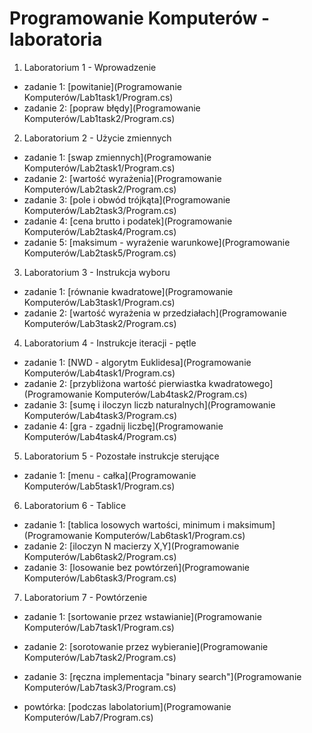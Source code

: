 # Programowanie Komputerów - laboratoria
1. Laboratorium 1 - Wprowadzenie
 * zadanie 1: [powitanie](Programowanie Komputerów/Lab1task1/Program.cs)
 * zadanie 2: [popraw błędy](Programowanie Komputerów/Lab1task2/Program.cs)
2. Laboratorium 2 - Użycie zmiennych
 * zadanie 1: [swap zmiennych](Programowanie Komputerów/Lab2task1/Program.cs)
 * zadanie 2: [wartość wyrażenia](Programowanie Komputerów/Lab2task2/Program.cs)
 * zadanie 3: [pole i obwód trójkąta](Programowanie Komputerów/Lab2task3/Program.cs)
 * zadanie 4: [cena brutto i podatek](Programowanie Komputerów/Lab2task4/Program.cs)
 * zadanie 5: [maksimum - wyrażenie warunkowe](Programowanie Komputerów/Lab2task5/Program.cs)
3. Laboratorium 3 - Instrukcja wyboru
 * zadanie 1: [równanie kwadratowe](Programowanie Komputerów/Lab3task1/Program.cs)
 * zadanie 2: [wartość wyrażenia w przedziałach](Programowanie Komputerów/Lab3task2/Program.cs)
4. Laboratorium 4 - Instrukcje iteracji - pętle
 * zadanie 1: [NWD - algorytm Euklidesa](Programowanie Komputerów/Lab4task1/Program.cs)
 * zadanie 2: [przybliżona wartość pierwiastka kwadratowego](Programowanie Komputerów/Lab4task2/Program.cs)
 * zadanie 3: [sumę i iloczyn liczb naturalnych](Programowanie Komputerów/Lab4task3/Program.cs)
 * zadanie 4: [gra - zgadnij liczbę](Programowanie Komputerów/Lab4task4/Program.cs)
5. Laboratorium 5 - Pozostałe instrukcje sterujące
 * zadanie 1: [menu - całka](Programowanie Komputerów/Lab5task1/Program.cs)
6. Laboratorium 6 - Tablice
 * zadanie 1: [tablica losowych wartości, minimum i maksimum](Programowanie Komputerów/Lab6task1/Program.cs)
 * zadanie 2: [iloczyn N macierzy X,Y](Programowanie Komputerów/Lab6task2/Program.cs)
 * zadanie 3: [losowanie bez powtórzeń](Programowanie Komputerów/Lab6task3/Program.cs)
7. Laboratorium 7 - Powtórzenie
 * zadanie 1: [sortowanie przez wstawianie](Programowanie Komputerów/Lab7task1/Program.cs)
 * zadanie 2: [sorotowanie przez wybieranie](Programowanie Komputerów/Lab7task2/Program.cs)
 * zadanie 3: [ręczna implementacja "binary search"](Programowanie Komputerów/Lab7task3/Program.cs)

 * powtórka: [podczas labolatorium](Programowanie Komputerów/Lab7/Program.cs)
